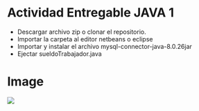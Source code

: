 # Actividad Entregable JAVA 1

- Descargar archivo zip o clonar el repositorio.
- Importar la carpeta al editor netbeans o eclipse
- Importar y instalar el archivo mysql-connector-java-8.0.26jar
- Ejectar sueldoTrabajador.java

# Image

![](https://i.postimg.cc/CMQ1svL8/entregable.png)
